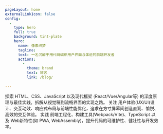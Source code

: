 ```yaml
---
pageLayout: home
externalLinkIcon: false
config:
  -
    type: hero
    full: true
    background: tint-plate
    hero:
      name: 像素织梦
      tagline: 
      text: 一名沉醉于用代码编织用户界面与体验的前端开发者
      actions:
        -
          theme: brand
          text: 博客
          link: /blog/
        
---
```

<CardGrid>
  <Card title="解析像素奥秘">
     探索 HTML、CSS、JavaScript 以及现代框架 (React/Vue/Angular等) 的深度原理与最佳实践，拆解从视觉稿到流畅界面的实现之路。
  </Card>
  <Card title="编织交互之梦：">
      关注 用户体验(UX/UI)设计、交互动效、响应式布局与前端性能优化，追求在方寸屏幕间创造直观、愉悦、高效的交互体验。
  </Card>
  <Card title="构筑工程匠心">
     实践 前端工程化、构建工具(Webpack/Vite)、TypeScript 以及 Web新特性(如 PWA, WebAssembly)，提升代码的可维护性、健壮性与开发效率。
  </Card>
</CardGrid>